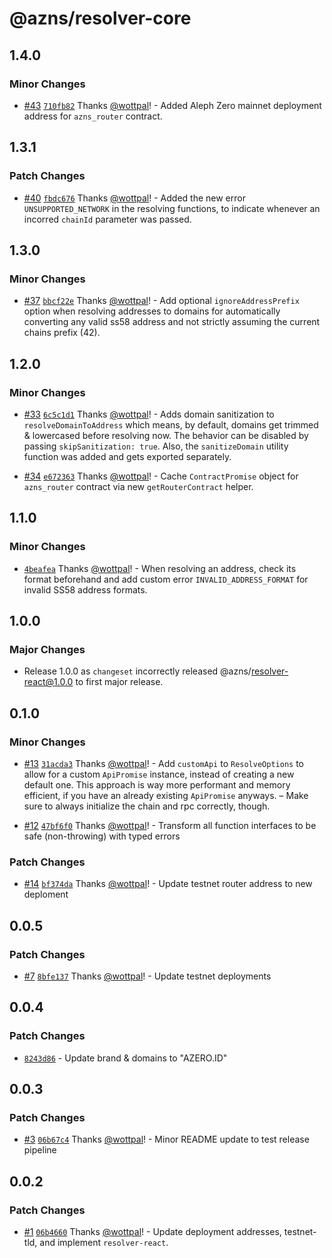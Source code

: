 # @azns/resolver-core

## 1.4.0

### Minor Changes

- [#43](https://github.com/azero-id/resolver/pull/43) [`710fb82`](https://github.com/azero-id/resolver/commit/710fb82c04a572c43a5fcacfc6de0f51c425696d) Thanks [@wottpal](https://github.com/wottpal)! - Added Aleph Zero mainnet deployment address for `azns_router` contract.

## 1.3.1

### Patch Changes

- [#40](https://github.com/azero-id/resolver/pull/40) [`fbdc676`](https://github.com/azero-id/resolver/commit/fbdc67609cef2b49627ff8db58385d272b0e28c9) Thanks [@wottpal](https://github.com/wottpal)! - Added the new error `UNSUPPORTED_NETWORK` in the resolving functions, to indicate whenever an incorred `chainId` parameter was passed.

## 1.3.0

### Minor Changes

- [#37](https://github.com/azero-id/resolver/pull/37) [`bbcf22e`](https://github.com/azero-id/resolver/commit/bbcf22e4a28d92f7595b33993a4cded5c43bd547) Thanks [@wottpal](https://github.com/wottpal)! - Add optional `ignoreAddressPrefix` option when resolving addresses to domains for automatically converting any valid ss58 address and not strictly assuming the current chains prefix (42).

## 1.2.0

### Minor Changes

- [#33](https://github.com/azero-id/resolver/pull/33) [`6c5c1d1`](https://github.com/azero-id/resolver/commit/6c5c1d1801295a7e3e36b87db08ec35d3b4298f1) Thanks [@wottpal](https://github.com/wottpal)! - Adds domain sanitization to `resolveDomainToAddress` which means, by default, domains get trimmed & lowercased before resolving now. The behavior can be disabled by passing `skipSanitization: true`. Also, the `sanitizeDomain` utility function was added and gets exported separately.

- [#34](https://github.com/azero-id/resolver/pull/34) [`e672363`](https://github.com/azero-id/resolver/commit/e6723631a398d45bb8be0e72b793406cb724491d) Thanks [@wottpal](https://github.com/wottpal)! - Cache `ContractPromise` object for `azns_router` contract via new `getRouterContract` helper.

## 1.1.0

### Minor Changes

- [`4beafea`](https://github.com/azero-id/resolver/commit/4beafea400fd76d284755d9ba698f9c6cbb899e1) Thanks [@wottpal](https://github.com/wottpal)! - When resolving an address, check its format beforehand and add custom error `INVALID_ADDRESS_FORMAT` for invalid SS58 address formats.

## 1.0.0

### Major Changes

- Release 1.0.0 as `changeset` incorrectly released @azns/resolver-react@1.0.0 to first major release.

## 0.1.0

### Minor Changes

- [#13](https://github.com/azero-id/resolver/pull/13) [`31acda3`](https://github.com/azero-id/resolver/commit/31acda37409cdd945fa12669bac364e3eb312990) Thanks [@wottpal](https://github.com/wottpal)! - Add `customApi` to `ResolveOptions` to allow for a custom `ApiPromise` instance, instead of creating a new default one. This approach is way more performant and memory efficient, if you have an already existing `ApiPromise` anyways. – Make sure to always initialize the chain and rpc correctly, though.

- [#12](https://github.com/azero-id/resolver/pull/12) [`47bf6f0`](https://github.com/azero-id/resolver/commit/47bf6f0a42e4a8e837be0812e0a65a7089687f3c) Thanks [@wottpal](https://github.com/wottpal)! - Transform all function interfaces to be safe (non-throwing) with typed errors

### Patch Changes

- [#14](https://github.com/azero-id/resolver/pull/14) [`bf374da`](https://github.com/azero-id/resolver/commit/bf374daa0e7405c38f1dbe64e4f4e31f592dc751) Thanks [@wottpal](https://github.com/wottpal)! - Update testnet router address to new deploment

## 0.0.5

### Patch Changes

- [#7](https://github.com/azero-id/resolver/pull/7) [`8bfe137`](https://github.com/azero-id/resolver/commit/8bfe1374a22c10986340621dff36bbafbf45431b) Thanks [@wottpal](https://github.com/wottpal)! - Update testnet deployments

## 0.0.4

### Patch Changes

- [`8243d86`](https://github.com/azero-id/resolver/commit/8243d8648b6e8bfcbe88b00e8f0b4cd65eae6e5e) - Update brand & domains to "AZERO.ID"

## 0.0.3

### Patch Changes

- [#3](https://github.com/azero-id/resolver/pull/3) [`06b67c4`](https://github.com/azero-id/resolver/commit/06b67c4cc2ec2131e9743bd3719b127ca0c92168) Thanks [@wottpal](https://github.com/wottpal)! - Minor README update to test release pipeline

## 0.0.2

### Patch Changes

- [#1](https://github.com/azero-id/resolver/pull/1) [`06b4660`](https://github.com/azero-id/resolver/commit/06b466022a9f517bdc073e46b24def2265be0347) Thanks [@wottpal](https://github.com/wottpal)! - Update deployment addresses, testnet-tld, and implement `resolver-react`.
